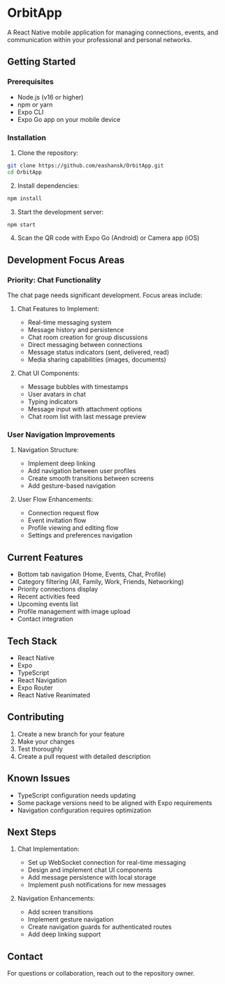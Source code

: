 # OrbitApp

A React Native mobile application for managing connections, events, and communication within your professional and personal networks.

## Getting Started

### Prerequisites
- Node.js (v16 or higher)
- npm or yarn
- Expo CLI
- Expo Go app on your mobile device

### Installation

1. Clone the repository:
```bash
git clone https://github.com/eashansk/OrbitApp.git
cd OrbitApp
```

2. Install dependencies:
```bash
npm install
```

3. Start the development server:
```bash
npm start
```

4. Scan the QR code with Expo Go (Android) or Camera app (iOS)

## Development Focus Areas

### Priority: Chat Functionality
The chat page needs significant development. Focus areas include:

1. Chat Features to Implement:
   - Real-time messaging system
   - Message history and persistence
   - Chat room creation for group discussions
   - Direct messaging between connections
   - Message status indicators (sent, delivered, read)
   - Media sharing capabilities (images, documents)

2. Chat UI Components:
   - Message bubbles with timestamps
   - User avatars in chat
   - Typing indicators
   - Message input with attachment options
   - Chat room list with last message preview

### User Navigation Improvements

1. Navigation Structure:
   - Implement deep linking
   - Add navigation between user profiles
   - Create smooth transitions between screens
   - Add gesture-based navigation

2. User Flow Enhancements:
   - Connection request flow
   - Event invitation flow
   - Profile viewing and editing flow
   - Settings and preferences navigation

## Current Features

- Bottom tab navigation (Home, Events, Chat, Profile)
- Category filtering (All, Family, Work, Friends, Networking)
- Priority connections display
- Recent activities feed
- Upcoming events list
- Profile management with image upload
- Contact integration

## Tech Stack

- React Native
- Expo
- TypeScript
- React Navigation
- Expo Router
- React Native Reanimated

## Contributing

1. Create a new branch for your feature
2. Make your changes
3. Test thoroughly
4. Create a pull request with detailed description

## Known Issues

- TypeScript configuration needs updating
- Some package versions need to be aligned with Expo requirements
- Navigation configuration requires optimization

## Next Steps

1. Chat Implementation:
   - Set up WebSocket connection for real-time messaging
   - Design and implement chat UI components
   - Add message persistence with local storage
   - Implement push notifications for new messages

2. Navigation Enhancements:
   - Add screen transitions
   - Implement gesture navigation
   - Create navigation guards for authenticated routes
   - Add deep linking support

## Contact

For questions or collaboration, reach out to the repository owner. 